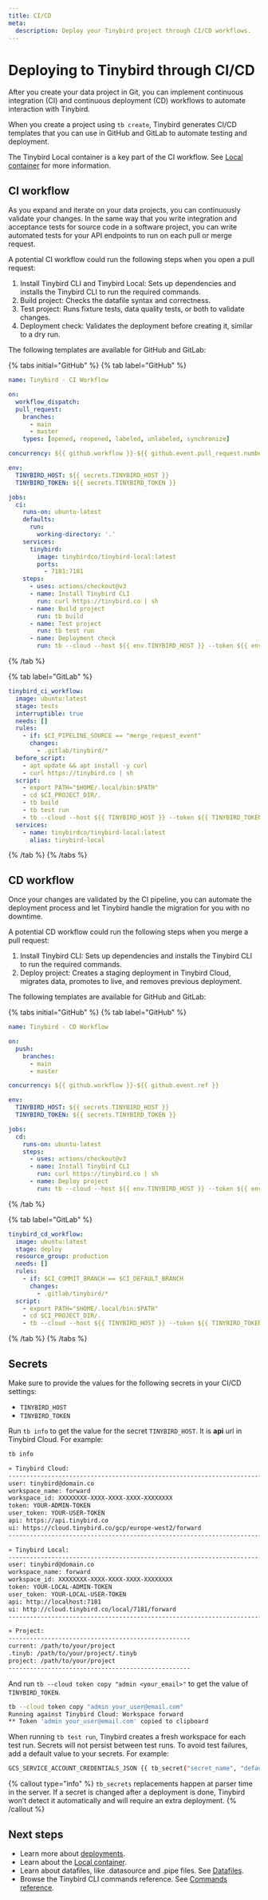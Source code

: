 ```yaml
---
title: CI/CD
meta:
  description: Deploy your Tinybird project through CI/CD workflows.
---
```


# Deploying to Tinybird through CI/CD

After you create your data project in Git, you can implement continuous integration (CI) and continuous deployment (CD) workflows to automate interaction with Tinybird.

When you create a project using `tb create`, Tinybird generates CI/CD templates that you can use in GitHub and GitLab to automate testing and deployment.

The Tinybird Local container is a key part of the CI workflow. See [Local container](/forward/install-tinybird/local) for more information.

## CI workflow

As you expand and iterate on your data projects, you can continuously validate your changes. In the same way that you write integration and acceptance tests for source code in a software project, you can write automated tests for your API endpoints to run on each pull or merge request.

A potential CI workflow could run the following steps when you open a pull request:

1. Install Tinybird CLI and Tinybird Local: Sets up dependencies and installs the Tinybird CLI to run the required commands.
2. Build project: Checks the datafile syntax and correctness.
3. Test project: Runs fixture tests, data quality tests, or both to validate changes.
4. Deployment check: Validates the deployment before creating it, similar to a dry run.

The following templates are available for GitHub and GitLab:

{% tabs initial="GitHub" %}
{% tab label="GitHub"  %}

```yaml
name: Tinybird - CI Workflow

on:
  workflow_dispatch:
  pull_request:
    branches:
      - main
      - master
    types: [opened, reopened, labeled, unlabeled, synchronize]

concurrency: ${{ github.workflow }}-${{ github.event.pull_request.number }}

env:
  TINYBIRD_HOST: ${{ secrets.TINYBIRD_HOST }}
  TINYBIRD_TOKEN: ${{ secrets.TINYBIRD_TOKEN }}

jobs:
  ci:
    runs-on: ubuntu-latest
    defaults:
      run:
        working-directory: '.'
    services:
      tinybird:
        image: tinybirdco/tinybird-local:latest
        ports:
          - 7181:7181
    steps:
      - uses: actions/checkout@v3
      - name: Install Tinybird CLI
        run: curl https://tinybird.co | sh
      - name: Build project
        run: tb build
      - name: Test project
        run: tb test run
      - name: Deployment check
        run: tb --cloud --host ${{ env.TINYBIRD_HOST }} --token ${{ env.TINYBIRD_TOKEN }} deploy --check
```

{% /tab %}

{% tab label="GitLab"  %}

```yaml
tinybird_ci_workflow:
  image: ubuntu:latest
  stage: tests
  interruptible: true
  needs: []
  rules:
    - if: $CI_PIPELINE_SOURCE == "merge_request_event"
      changes:
        - .gitlab/tinybird/*
  before_script:
    - apt update && apt install -y curl
    - curl https://tinybird.co | sh
  script:
    - export PATH="$HOME/.local/bin:$PATH"
    - cd $CI_PROJECT_DIR/.
    - tb build
    - tb test run
    - tb --cloud --host ${{ TINYBIRD_HOST }} --token ${{ TINYBIRD_TOKEN }} deploy --check
  services:
    - name: tinybirdco/tinybird-local:latest
      alias: tinybird-local
```

{% /tab %}
{% /tabs %}

## CD workflow

Once your changes are validated by the CI pipeline, you can automate the deployment process and let Tinybird handle the migration for you with no downtime.

A potential CD workflow could run the following steps when you merge a pull request:

1. Install Tinybird CLI: Sets up dependencies and installs the Tinybird CLI to run the required commands.
2. Deploy project: Creates a staging deployment in Tinybird Cloud, migrates data, promotes to live, and removes previous deployment.

The following templates are available for GitHub and GitLab:

{% tabs initial="GitHub" %}
{% tab label="GitHub"  %}

```yaml
name: Tinybird - CD Workflow

on:
  push:
    branches:
      - main
      - master

concurrency: ${{ github.workflow }}-${{ github.event.ref }}

env:
  TINYBIRD_HOST: ${{ secrets.TINYBIRD_HOST }}
  TINYBIRD_TOKEN: ${{ secrets.TINYBIRD_TOKEN }}

jobs:
  cd:
    runs-on: ubuntu-latest
    steps:
      - uses: actions/checkout@v3
      - name: Install Tinybird CLI
        run: curl https://tinybird.co | sh
      - name: Deploy project
        run: tb --cloud --host ${{ env.TINYBIRD_HOST }} --token ${{ env.TINYBIRD_TOKEN }} deploy
```

{% /tab %}

{% tab label="GitLab"  %}

```yaml
tinybird_cd_workflow:
  image: ubuntu:latest
  stage: deploy
  resource_group: production
  needs: []
  rules:
    - if: $CI_COMMIT_BRANCH == $CI_DEFAULT_BRANCH
      changes:
        - .gitlab/tinybird/*
  script:
    - export PATH="$HOME/.local/bin:$PATH"
    - cd $CI_PROJECT_DIR/.
    - tb --cloud --host ${{ TINYBIRD_HOST }} --token ${{ TINYBIRD_TOKEN }} deploy
```

{% /tab %}
{% /tabs %}

## Secrets

Make sure to provide the values for the following secrets in your CI/CD settings:

- `TINYBIRD_HOST`
- `TINYBIRD_TOKEN`

Run `tb info` to get the value for the secret `TINYBIRD_HOST`. It is **api** url in Tinybird Cloud. For example:

```bash
tb info

» Tinybird Cloud:
--------------------------------------------------------------------------------------------
user: tinybird@domain.co
workspace_name: forward
workspace_id: XXXXXXXX-XXXX-XXXX-XXXX-XXXXXXXX
token: YOUR-ADMIN-TOKEN
user_token: YOUR-USER-TOKEN
api: https://api.tinybird.co
ui: https://cloud.tinybird.co/gcp/europe-west2/forward
--------------------------------------------------------------------------------------------

» Tinybird Local:
--------------------------------------------------------------------------------------------
user: tinybird@domain.co
workspace_name: forward
workspace_id: XXXXXXXX-XXXX-XXXX-XXXX-XXXXXXXX
token: YOUR-LOCAL-ADMIN-TOKEN
user_token: YOUR-LOCAL-USER-TOKEN
api: http://localhost:7181
ui: http://cloud.tinybird.co/local/7181/forward
--------------------------------------------------------------------------------------------

» Project:
---------------------------------------------------
current: /path/to/your/project
.tinyb: /path/to/your/project/.tinyb
project: /path/to/your/project
---------------------------------------------------
```

And run `tb --cloud token copy "admin <your_email>"` to get the value of `TINYBIRD_TOKEN`.

```bash
tb --cloud token copy "admin your_user@email.com"
Running against Tinybird Cloud: Workspace forward
** Token 'admin your_user@email.com' copied to clipboard
```

When running `tb test run`, Tinybird creates a fresh workspace for each test run. Secrets will not persist between test runs. To avoid test failures, add a default value to your secrets. For example:

```bash
GCS_SERVICE_ACCOUNT_CREDENTIALS_JSON {{ tb_secret("secret_name", "default_value") }}
```

{% callout type="info" %}
`tb_secrets` replacements happen at parser time in the server. If a secret is changed after a deployment is done, Tinybird won’t detect it automatically and will require an extra deployment.
{% /callout %}

## Next steps

- Learn more about [deployments](/forward/test-and-deploy/deployments).
- Learn about the [Local container](/forward/install-tinybird/local).
- Learn about datafiles, like .datasource and .pipe files. See [Datafiles](/forward/dev-reference/datafiles).
- Browse the Tinybird CLI commands reference. See [Commands reference](/forward/dev-reference/commands).
